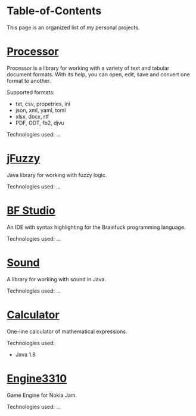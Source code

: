 # Table-of-Contents

This page is an organized list of my personal projects.

# [Processor](https://github.com/leomovskii/Processor)

Processor is a library for working with a variety of text and tabular document formats. With its help, you can open, edit, save and convert one format to another.

Supported formats:
- txt, csv, propetries, ini
- json, xml, yaml, toml
- xlsx, docx, rtf
- PDF, ODT, fb2, djvu

Technologies used:
...

# [jFuzzy](https://github.com/leomovskii/jFuzzy)

Java library for working with fuzzy logic.

Technologies used:
...

# [BF Studio](https://github.com/leomovskii/BF-Studio)

An IDE with syntax highlighting for the Brainfuck programming language.

Technologies used:
...

# [Sound](https://github.com/leomovskii/Sound)

A library for working with sound in Java.

Technologies used:
...

# [Calculator](https://github.com/leomovskii/Calculator)

One-line calculator of mathematical expressions.

Technologies used:
* Java 1.8

# [Engine3310](https://github.com/leomovskii/Engine3310)

Game Engine for Nokia Jam.

Technologies used:
...
